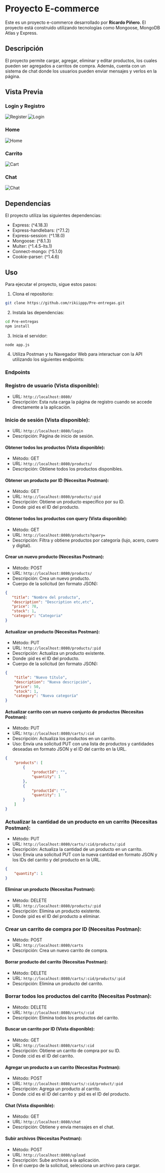 # Proyecto E-commerce

Este es un proyecto e-commerce desarrollado por **Ricardo Piñero**. El proyecto está construido utilizando tecnologías como Mongoose, MongoDB Atlas y Express.

## Descripción

El proyecto permite cargar, agregar, eliminar y editar productos, los cuales pueden ser agregados a carritos de compra. Además, cuenta con un sistema de chat donde los usuarios pueden enviar mensajes y verlos en la página.

## Vista Previa
### Login y Registro
![Register](image.png)
![Login](image-1.png)

### Home
![Home](image-2.png)

### Carrito
![Cart](image-3.png)

### Chat
![Chat](image-4.png)

## Dependencias

El proyecto utiliza las siguientes dependencias:

- Express: (^4.18.3)
- Express-handlebars: (^7.1.2)
- Express-session: (^1.18.0)
- Mongoose: (^8.1.3)
- Multer: (^1.4.5-lts.1)
- Connect-mongo: (^5.1.0)
- Cookie-parser: (^1.4.6)

## Uso

Para ejecutar el proyecto, sigue estos pasos:

1. Clona el repositorio:
```bash
git clone https://github.com/rikiippp/Pre-entregas.git
```
2. Instala las dependencias:
```bash
cd Pre-entregas
npm install
```
3. Inicia el servidor:
```bash
node app.js
```

4. Utiliza Postman y tu Navegador Web para interactuar con la API utilizando los siguientes endpoints:

### Endpoints

### Registro de usuario (Vista disponible):
- URL: `http://localhost:8080/`
- Descripción: Esta ruta carga la página de registro cuando se accede directamente a la aplicación.

### Inicio de sesión (Vista disponible):
- URL: ``http://localhost:8080/login``
- Descripción: Página de inicio de sesión.

#### Obtener todos los productos (Vista disponible):
- Método: GET
- URL: `http://localhost:8080/products/`
- Descripción: Obtiene todos los productos disponibles.

#### Obtener un producto por ID (Necesitas Postman):
- Método: GET
- URL: `http://localhost:8080/products/:pid`
- Descripción: Obtiene un producto específico por su ID.
- Donde :pid es el ID del producto.

#### Obtener todos los productos con query (Vista disponible):
- Método: GET
- URL: `http://localhost:8080/products?query=`
- Descripción: Filtra y obtiene productos por categoría (lujo, acero, cuero y digital).

#### Crear un nuevo producto (Necesitas Postman):
- Método: POST
- URL: `http://localhost:8080/products/`
- Descripción: Crea un nuevo producto.
- Cuerpo de la solicitud (en formato JSON):
```json
{
   "title": "Nombre del producto",
   "description": "Description etc,etc",
   "price": 78,
   "stock": 1,
   "category": "Categoria"
}
```

#### Actualizar un producto (Necesitas Postman):
- Método: PUT
- URL: `http://localhost:8080/products/:pid`
- Descripción: Actualiza un producto existente.
- Donde :pid es el ID del producto.
- Cuerpo de la solicitud (en formato JSON):
```json
{
    "title": "Nuevo título",
    "description": "Nueva descripción",
    "price": 50,
    "stock": 1,
    "category": "Nueva categoría"
}
```

#### Actualizar carrito con un nuevo conjunto de productos (Necesitas Postman):
- Método: PUT
- URL: `http://localhost:8080/carts/:cid`
- Descripción: Actualiza los productos en un carrito.
- Uso: Envía una solicitud PUT con una lista de productos y cantidades deseadas en formato JSON y el ID del carrito en la URL.
```json
{
    "products": [
        {
            "productId": "",
            "quantity": 1
        },
        {
            "productId": "",
            "quantity": 1
        }
    ]
}
```

### Actualizar la cantidad de un producto en un carrito (Necesitas Postman):
- Método: PUT
- URL: `http://localhost:8080/carts/:cid/products/:pid`
- Descripción: Actualiza la cantidad de un producto en un carrito.
- Uso: Envía una solicitud PUT con la nueva cantidad en formato JSON y los IDs del carrito y del producto en la URL.
```json
{
    "quantity": 1
}
```

#### Eliminar un producto (Necesitas Postman):
- Método: DELETE
- URL: `http://localhost:8080/products/:pid`
- Descripción: Elimina un producto existente.
- Donde :pid es el ID del producto a eliminar.

### Crear un carrito de compra por ID (Necesitas Postman):
- Método: POST
- URL: `http://localhost:8080/carts`
- Descripción: Crea un nuevo carrito de compra.

#### Borrar producto del carrito (Necesitas Postman):
- Método: DELETE
- URL: `http://localhost:8080/carts/:cid/products/:pid`
- Descripción: Elimina un producto del carrito.

### Borrar todos los productos del carrito (Necesitas Postman):
- Método: DELETE
- URL: `http://localhost:8080/carts/:cid`
- Descripción: Elimina todos los productos del carrito.

#### Buscar un carrito por ID (Vista disponible):
- Método: GET
- URL: `http://localhost:8080/carts/:cid`
- Descripción: Obtiene un carrito de compra por su ID.
- Donde :cid es el ID del carrito.

#### Agregar un producto a un carrito (Necesitas Postman):
- Método: POST
- URL: `http://localhost:8080/carts/:cid/product/:pid`
- Descripción: Agrega un producto al carrito.
- Donde :cid es el ID del carrito y :pid es el ID del producto.

#### Chat (Vista disponible):
- Método: GET
- URL: `http://localhost:8080/chat`
- Descripción: Obtiene y envía mensajes en el chat.

#### Subir archivos (Necesitas Postman):
- Método: POST
- URL: `http://localhost:8080/upload`
- Descripción: Sube archivos a la aplicación.
- En el cuerpo de la solicitud, selecciona un archivo para cargar.
